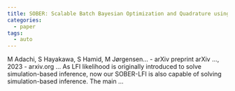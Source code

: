 ```yaml
---
title: SOBER: Scalable Batch Bayesian Optimization and Quadrature using Recombination Constraints
categories:
  - paper
tags:
  - auto
---
```

M Adachi, S Hayakawa, S Hamid, M Jørgensen… - arXiv preprint arXiv …, 2023 - arxiv.org
… As LFI likelihood is originally introduced to solve simulation-based inference, now our SOBER-LFI is also capable of solving simulation-based inference. The main …

